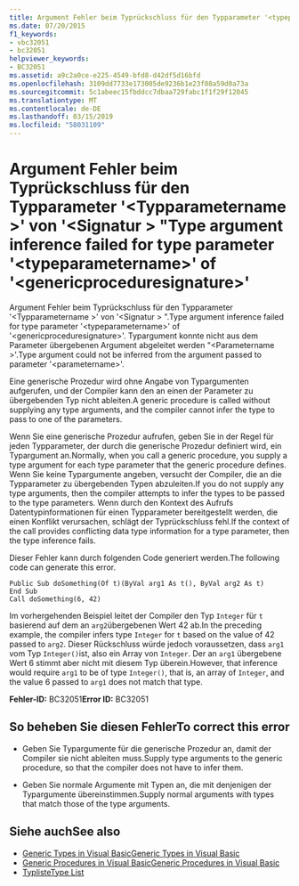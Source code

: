 ```yaml
---
title: Argument Fehler beim Typrückschluss für den Typparameter '<typeparametername>'of'<genericproceduresignature>"
ms.date: 07/20/2015
f1_keywords:
- vbc32051
- bc32051
helpviewer_keywords:
- BC32051
ms.assetid: a9c2a0ce-e225-4549-bfd8-d42df5d16bfd
ms.openlocfilehash: 3109dd7733e173005de9236b1e23f08a59d0a73a
ms.sourcegitcommit: 5c1abeec15fbddcc7dbaa729fabc1f1f29f12045
ms.translationtype: MT
ms.contentlocale: de-DE
ms.lasthandoff: 03/15/2019
ms.locfileid: "58031109"
---
```

# <a name="type-argument-inference-failed-for-type-parameter-typeparametername-of-genericproceduresignature"></a><span data-ttu-id="bceda-102">Argument Fehler beim Typrückschluss für den Typparameter '\<Typparametername >' von '\<Signatur > "</span><span class="sxs-lookup"><span data-stu-id="bceda-102">Type argument inference failed for type parameter '\<typeparametername>' of '\<genericproceduresignature>'</span></span>
<span data-ttu-id="bceda-103">Argument Fehler beim Typrückschluss für den Typparameter '\<Typparametername >' von '\<Signatur > ".</span><span class="sxs-lookup"><span data-stu-id="bceda-103">Type argument inference failed for type parameter '\<typeparametername>' of '\<genericproceduresignature>'.</span></span> <span data-ttu-id="bceda-104">Typargument konnte nicht aus dem Parameter übergebenen Argument abgeleitet werden "\<Parametername >'.</span><span class="sxs-lookup"><span data-stu-id="bceda-104">Type argument could not be inferred from the argument passed to parameter '\<parametername>'.</span></span>  
  
 <span data-ttu-id="bceda-105">Eine generische Prozedur wird ohne Angabe von Typargumenten aufgerufen, und der Compiler kann den an einen der Parameter zu übergebenden Typ nicht ableiten.</span><span class="sxs-lookup"><span data-stu-id="bceda-105">A generic procedure is called without supplying any type arguments, and the compiler cannot infer the type to pass to one of the parameters.</span></span>  
  
 <span data-ttu-id="bceda-106">Wenn Sie eine generische Prozedur aufrufen, geben Sie in der Regel für jeden Typparameter, der durch die generische Prozedur definiert wird, ein Typargument an.</span><span class="sxs-lookup"><span data-stu-id="bceda-106">Normally, when you call a generic procedure, you supply a type argument for each type parameter that the generic procedure defines.</span></span> <span data-ttu-id="bceda-107">Wenn Sie keine Typargumente angeben, versucht der Compiler, die an die Typparameter zu übergebenden Typen abzuleiten.</span><span class="sxs-lookup"><span data-stu-id="bceda-107">If you do not supply any type arguments, then the compiler attempts to infer the types to be passed to the type parameters.</span></span> <span data-ttu-id="bceda-108">Wenn durch den Kontext des Aufrufs Datentypinformationen für einen Typparameter bereitgestellt werden, die einen Konflikt verursachen, schlägt der Typrückschluss fehl.</span><span class="sxs-lookup"><span data-stu-id="bceda-108">If the context of the call provides conflicting data type information for a type parameter, then the type inference fails.</span></span>  
  
 <span data-ttu-id="bceda-109">Dieser Fehler kann durch folgenden Code generiert werden.</span><span class="sxs-lookup"><span data-stu-id="bceda-109">The following code can generate this error.</span></span>  
  
```  
Public Sub doSomething(Of t)(ByVal arg1 As t(), ByVal arg2 As t)  
End Sub  
Call doSomething(6, 42)  
```  
  
 <span data-ttu-id="bceda-110">Im vorhergehenden Beispiel leitet der Compiler den Typ `Integer` für `t` basierend auf dem an `arg2`übergebenen Wert 42 ab.</span><span class="sxs-lookup"><span data-stu-id="bceda-110">In the preceding example, the compiler infers type `Integer` for `t` based on the value of 42 passed to `arg2`.</span></span> <span data-ttu-id="bceda-111">Dieser Rückschluss würde jedoch voraussetzen, dass `arg1` vom Typ `Integer()`ist, also ein Array von `Integer`. Der an `arg1` übergebene Wert 6 stimmt aber nicht mit diesem Typ überein.</span><span class="sxs-lookup"><span data-stu-id="bceda-111">However, that inference would require `arg1` to be of type `Integer()`, that is, an array of `Integer`, and the value 6 passed to `arg1` does not match that type.</span></span>  
  
 <span data-ttu-id="bceda-112">**Fehler-ID:** BC32051</span><span class="sxs-lookup"><span data-stu-id="bceda-112">**Error ID:** BC32051</span></span>  
  
## <a name="to-correct-this-error"></a><span data-ttu-id="bceda-113">So beheben Sie diesen Fehler</span><span class="sxs-lookup"><span data-stu-id="bceda-113">To correct this error</span></span>  
  
-   <span data-ttu-id="bceda-114">Geben Sie Typargumente für die generische Prozedur an, damit der Compiler sie nicht ableiten muss.</span><span class="sxs-lookup"><span data-stu-id="bceda-114">Supply type arguments to the generic procedure, so that the compiler does not have to infer them.</span></span>  
  
-   <span data-ttu-id="bceda-115">Geben Sie normale Argumente mit Typen an, die mit denjenigen der Typargumente übereinstimmen.</span><span class="sxs-lookup"><span data-stu-id="bceda-115">Supply normal arguments with types that match those of the type arguments.</span></span>  
  
## <a name="see-also"></a><span data-ttu-id="bceda-116">Siehe auch</span><span class="sxs-lookup"><span data-stu-id="bceda-116">See also</span></span>

- [<span data-ttu-id="bceda-117">Generic Types in Visual Basic</span><span class="sxs-lookup"><span data-stu-id="bceda-117">Generic Types in Visual Basic</span></span>](../../visual-basic/programming-guide/language-features/data-types/generic-types.md)
- [<span data-ttu-id="bceda-118">Generic Procedures in Visual Basic</span><span class="sxs-lookup"><span data-stu-id="bceda-118">Generic Procedures in Visual Basic</span></span>](../../visual-basic/programming-guide/language-features/data-types/generic-procedures.md)
- [<span data-ttu-id="bceda-119">Typliste</span><span class="sxs-lookup"><span data-stu-id="bceda-119">Type List</span></span>](../../visual-basic/language-reference/statements/type-list.md)
